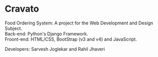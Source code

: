 # Cravato
Food Ordering System: A project for the Web Development and Design Subject.<br>
Back-end: Python's Django Framework.<br>
Froont-end: HTML/CSS, BootStrap (v3 and v4) and JavaScript.<br>

Developers: Sarvesh Joglekar and Rahil Jhaveri

